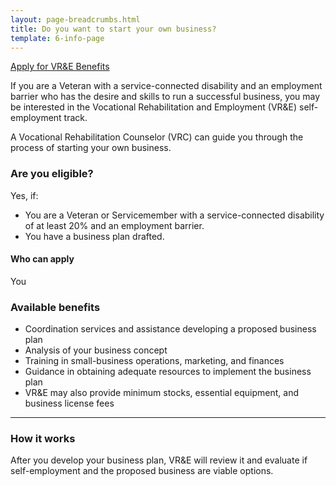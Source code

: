 ```yaml
---
layout: page-breadcrumbs.html
title: Do you want to start your own business?
template: 6-info-page
---
```


<div class="main" role="main" markdown="0">

<div class="action-bar">
  <div class="row">
    <div class="small-12 columns">
      <a class="usa-button-primary va-button-primary" href="/vre/apply-vre/">Apply for VR&amp;E Benefits</a>
    </div>
  </div>
</div>

If you are a Veteran with a service-connected disability and an employment barrier who has the desire and skills to run a successful business, you may be interested in the Vocational Rehabilitation and Employment (VR&amp;E) self-employment track.

A Vocational Rehabilitation Counselor (VRC) can guide you through the process of starting your own business.  

<div class="call-out" markdown="1">

### Are you eligible?

Yes, if:

- You are a Veteran or Servicemember with a service-connected disability of at least 20&#37; and an employment barrier.
- You have a business plan drafted.

#### Who can apply

You

</div>


### Available benefits

- Coordination services and assistance developing a proposed business plan
- Analysis of your business concept
- Training in small-business operations, marketing, and finances
- Guidance in obtaining adequate resources to implement the business plan
- VR&amp;E may also provide minimum stocks, essential equipment, and business license fees

<hr>

### How it works

After you develop your business plan, VR&amp;E will review it and evaluate if self-employment and the proposed business are viable options.  
